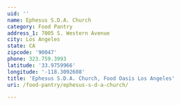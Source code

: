 ```yaml
---
uid: ''
name: Ephesus S.D.A. Church
category: Food Pantry
address_1: 7005 S. Western Avenue
city: Los Angeles
state: CA
zipcode: '90047'
phone: 323.759.3993
latitude: '33.9759966'
longitude: '-118.3092608'
title: 'Ephesus S.D.A. Church, Food Oasis Los Angeles'
uri: /food-pantry/ephesus-s-d-a-church/

---
```

